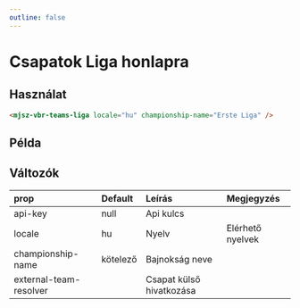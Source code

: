 ```yaml
---
outline: false
---
```


# Csapatok Liga honlapra

## Használat

```html
<mjsz-vbr-teams-liga locale="hu" championship-name="Erste Liga" />
```

## Példa

<ClientOnly>
  <mjsz-vbr-teams-liga
    locale="hu"
    championship-name="Erste Liga"
  />
</ClientOnly>

## Változók

| prop                   | Default  | Leírás                   | Megjegyzés       |
| :--------------------- | :------- | :----------------------- | :--------------- |
| api-key                | null     | Api kulcs                |                  |
| locale                 | hu       | Nyelv                    | Elérhető nyelvek |
| championship-name      | kötelező | Bajnokság neve           |                  |
| external-team-resolver |          | Csapat külső hivatkozása |                  |
